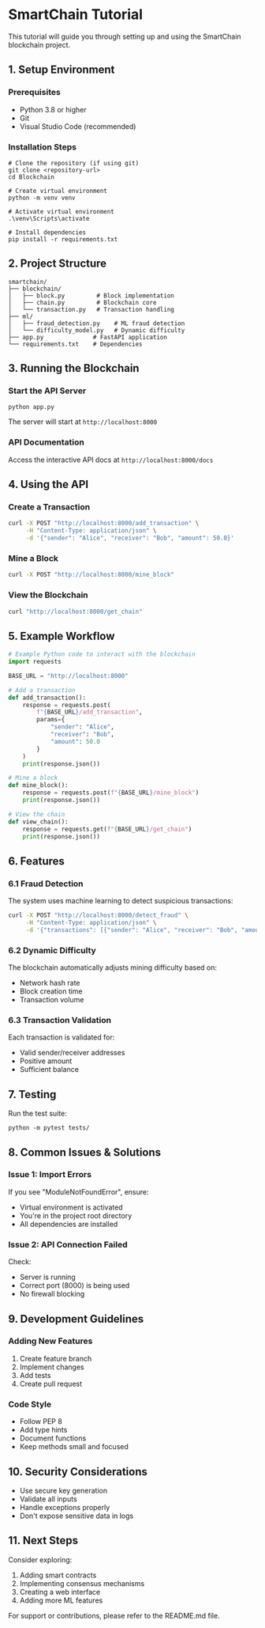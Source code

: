 # SmartChain Tutorial

This tutorial will guide you through setting up and using the SmartChain blockchain project.

## 1. Setup Environment

### Prerequisites
- Python 3.8 or higher
- Git
- Visual Studio Code (recommended)

### Installation Steps
```batch
# Clone the repository (if using git)
git clone <repository-url>
cd Blockchain

# Create virtual environment
python -m venv venv

# Activate virtual environment
.\venv\Scripts\activate

# Install dependencies
pip install -r requirements.txt
```

## 2. Project Structure
```
smartchain/
├── blockchain/
│   ├── block.py         # Block implementation
│   ├── chain.py         # Blockchain core
│   └── transaction.py   # Transaction handling
├── ml/
│   ├── fraud_detection.py    # ML fraud detection
│   └── difficulty_model.py   # Dynamic difficulty
├── app.py              # FastAPI application
└── requirements.txt    # Dependencies
```

## 3. Running the Blockchain

### Start the API Server
```batch
python app.py
```
The server will start at `http://localhost:8000`

### API Documentation
Access the interactive API docs at `http://localhost:8000/docs`

## 4. Using the API

### Create a Transaction
```bash
curl -X POST "http://localhost:8000/add_transaction" \
     -H "Content-Type: application/json" \
     -d '{"sender": "Alice", "receiver": "Bob", "amount": 50.0}'
```

### Mine a Block
```bash
curl -X POST "http://localhost:8000/mine_block"
```

### View the Blockchain
```bash
curl "http://localhost:8000/get_chain"
```

## 5. Example Workflow

```python
# Example Python code to interact with the blockchain
import requests

BASE_URL = "http://localhost:8000"

# Add a transaction
def add_transaction():
    response = requests.post(
        f"{BASE_URL}/add_transaction",
        params={
            "sender": "Alice",
            "receiver": "Bob",
            "amount": 50.0
        }
    )
    print(response.json())

# Mine a block
def mine_block():
    response = requests.post(f"{BASE_URL}/mine_block")
    print(response.json())

# View the chain
def view_chain():
    response = requests.get(f"{BASE_URL}/get_chain")
    print(response.json())
```

## 6. Features

### 6.1 Fraud Detection
The system uses machine learning to detect suspicious transactions:
```bash
curl -X POST "http://localhost:8000/detect_fraud" \
     -H "Content-Type: application/json" \
     -d '{"transactions": [{"sender": "Alice", "receiver": "Bob", "amount": 1000000}]}'
```

### 6.2 Dynamic Difficulty
The blockchain automatically adjusts mining difficulty based on:
- Network hash rate
- Block creation time
- Transaction volume

### 6.3 Transaction Validation
Each transaction is validated for:
- Valid sender/receiver addresses
- Positive amount
- Sufficient balance

## 7. Testing

Run the test suite:
```batch
python -m pytest tests/
```

## 8. Common Issues & Solutions

### Issue 1: Import Errors
If you see "ModuleNotFoundError", ensure:
- Virtual environment is activated
- You're in the project root directory
- All dependencies are installed

### Issue 2: API Connection Failed
Check:
- Server is running
- Correct port (8000) is being used
- No firewall blocking

## 9. Development Guidelines

### Adding New Features
1. Create feature branch
2. Implement changes
3. Add tests
4. Create pull request

### Code Style
- Follow PEP 8
- Add type hints
- Document functions
- Keep methods small and focused

## 10. Security Considerations

- Use secure key generation
- Validate all inputs
- Handle exceptions properly
- Don't expose sensitive data in logs

## 11. Next Steps

Consider exploring:
1. Adding smart contracts
2. Implementing consensus mechanisms
3. Creating a web interface
4. Adding more ML features

For support or contributions, please refer to the README.md file.